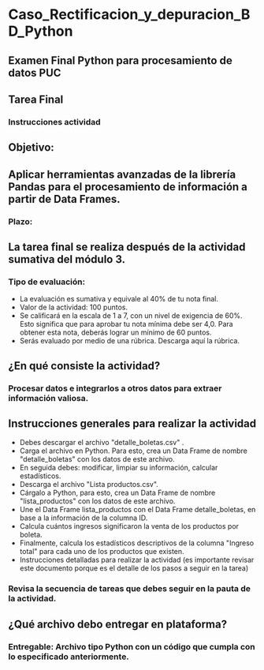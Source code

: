 # Caso_Rectificacion_y_depuracion_BD_Python
## Examen Final Python para procesamiento de datos PUC

## Tarea Final
### Instrucciones actividad

## Objetivo:

## Aplicar herramientas avanzadas de la librería Pandas para el procesamiento de información a partir de Data Frames.
### Plazo: 

## La tarea final se realiza después de la actividad sumativa del módulo 3.
### Tipo de evaluación:
- La evaluación es sumativa y equivale al 40% de tu nota final.
-  Valor de la actividad: 100 puntos.
-  Se calificará en la escala de 1 a 7, con un nivel de exigencia de 60%. Esto significa que para aprobar tu nota mínima debe ser 4,0. Para obtener esta nota, deberás lograr un mínimo de 60 puntos.
-  Serás evaluado por medio de una rúbrica. Descarga aquí la rúbrica.

## ¿En qué consiste la actividad?
 ### Procesar datos e integrarlos a otros datos para extraer información valiosa.

## Instrucciones generales para realizar la actividad

- Debes descargar el archivo "detalle_boletas.csv" .
- Carga el archivo en Python. Para esto, crea un Data Frame de nombre "detalle_boletas" con los datos de este archivo.
- En seguida debes: modificar, limpiar su información, calcular estadísticos.
- Descarga el archivo "Lista productos.csv".
- Cárgalo a Python, para esto, crea un Data Frame de nombre "lista_productos" con los datos de este archivo.
- Une el Data Frame lista_productos con el Data Frame detalle_boletas, en base a la información de la columna ID.
- Calcula cuántos ingresos significaron la venta de los productos por boleta.
- Finalmente, calcula los estadísticos descriptivos de la columna "Ingreso total" para cada uno de los productos que existen.
- Instrucciones detalladas para realizar la actividad (es importante revisar este documento porque es el detalle de los pasos a seguir en la tarea)

### Revisa la secuencia de tareas que debes seguir en la pauta de la actividad.

## ¿Qué archivo debo entregar en plataforma?

### Entregable: Archivo tipo Python con un código que cumpla con lo especificado anteriormente. 
